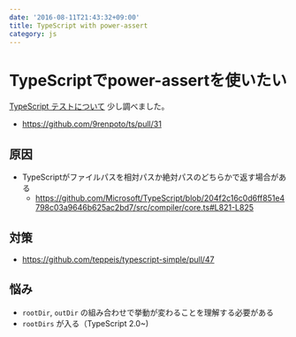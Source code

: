 ```yaml
---
date: '2016-08-11T21:43:32+09:00'
title: TypeScript with power-assert
category: js
---
```


# TypeScriptでpower-assertを使いたい

[TypeScript テストについて](https://9renpoto.dev/2016/06/23/typescript-module-test/) 少し調べました。

- <https://github.com/9renpoto/ts/pull/31>

## 原因

- TypeScriptがファイルパスを相対パスか絶対パスのどちらかで返す場合がある
  - <https://github.com/Microsoft/TypeScript/blob/204f2c16c0d6ff851e4798c03a9646b625ac2bd7/src/compiler/core.ts#L821-L825>

## 対策

- <https://github.com/teppeis/typescript-simple/pull/47>

## 悩み

- `rootDir`, `outDir` の組み合わせで挙動が変わることを理解する必要がある
- `rootDirs` が入る（TypeScript 2.0~)
